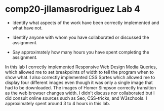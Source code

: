 # comp20-jllamasrodriguez Lab 4

- Identify what aspects of the work have been correctly implemented and what have not.

- Identify anyone with whom you have collaborated or discussed the assignment.

- Say approximately how many hours you have spent completing the assignment.

In this lab I correctly implemented Responsive Web Design Media Queries, which allowed me to 
set breakpoints of width to tell the program when to show what. I also correctly implemented CSS
Sprtes which allowed me to display four different images even though it was only a single image that
had to be downloaded. The images of Homer Simpson correctly transition as the web browser changes width. 
I didn't discuss nor collaborated but I did consult online sources such as Seo, CSS-tricks, and W3schools.
I approximately spent around 3 to 4 hours in this lab. 
